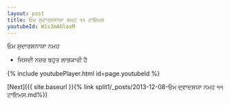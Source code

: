 ```yaml
---
layout: post
title: ਓਮ ਸੁਦਾਰਸਨਾਯਾ ਨਮਹ ੧੧ ਟਾਇਮਸ
youtubeId: W1s3mAOloxM
---
```

 
 
 ਓਮ ਸੁਦਾਰਸਨਾਯਾ ਨਮਹ  
 
 -  ਜਿਸਦੀ ਨਜ਼ਰ ਬਹੁਤ ਲਾਭਕਾਰੀ ਹੈ 
 
  
 
  
 
 
 
 
 
 


{% include youtubePlayer.html id=page.youtubeId %}
 
[Next]({{ site.baseurl }}{% link  split1/_posts/2013-12-08-ਓਮ ਦ੍ਵਾਦਸਯਾ ਨਮਹ ੧੧ ਟਾਇਮਸ.md%})
 
